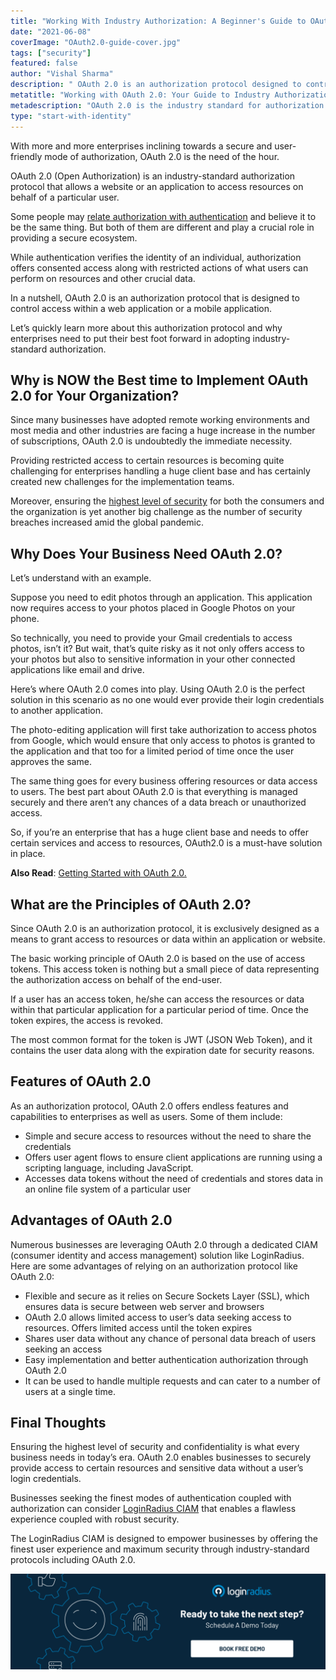 ```yaml
---
title: "Working With Industry Authorization: A Beginner's Guide to OAuth 2.0"
date: "2021-06-08"
coverImage: "OAuth2.0-guide-cover.jpg"
tags: ["security"]
featured: false
author: "Vishal Sharma"
description: " OAuth 2.0 is an authorization protocol designed to control access within a web application or a mobile application. Here’s an interesting read showcasing the role of OAuth 2.0 for offering secure access to resources and why enterprises should get it in place."
metatitle: "Working with OAuth 2.0: Your Guide to Industry Authorization"
metadescription: "OAuth 2.0 is the industry standard for authorization. Here’s an insightful read depicting the role of OAuth 2.0 along with its features and advantages."
type: "start-with-identity"
---
```


With more and more enterprises inclining towards a secure and user-friendly mode of authorization, OAuth 2.0 is the need of the hour.

OAuth 2.0 (Open Authorization) is an industry-standard authorization protocol that allows a website or an application to access resources on behalf of a particular user.

Some people may [relate authorization with authentication](https://www.loginradius.com/blog/start-with-identity/2020/06/authentication-vs-authorization-infographic/#:~:text=In%20other%20words%2C%20authentication%20is,and%20privileges%20of%20a%20user.) and believe it to be the same thing. But both of them are different and play a crucial role in providing a secure ecosystem.

While authentication verifies the identity of an individual, authorization offers consented access along with restricted actions of what users can perform on resources and other crucial data.

In a nutshell, OAuth 2.0 is an authorization protocol that is designed to control access within a web application or a mobile application.

Let’s quickly learn more about this authorization protocol and why enterprises need to put their best foot forward in adopting industry-standard authorization.

## Why is NOW the Best time to Implement OAuth 2.0 for Your Organization?

Since many businesses have adopted remote working environments and most media and other industries are facing a huge increase in the number of subscriptions, OAuth 2.0 is undoubtedly the immediate necessity.

Providing restricted access to certain resources is becoming quite challenging for enterprises handling a huge client base and has certainly created new challenges for the implementation teams.

Moreover, ensuring the [highest level of security](https://www.loginradius.com/blog/start-with-identity/2020/12/data-security-best-practices/) for both the consumers and the organization is yet another big challenge as the number of security breaches increased amid the global pandemic.

## Why Does Your Business Need OAuth 2.0?

Let’s understand with an example.

Suppose you need to edit photos through an application. This application now requires access to your photos placed in Google Photos on your phone.

So technically, you need to provide your Gmail credentials to access photos, isn’t it? But wait, that’s quite risky as it not only offers access to your photos but also to sensitive information in your other connected applications like email and drive.

Here’s where OAuth 2.0 comes into play. Using OAuth 2.0 is the perfect solution in this scenario as no one would ever provide their login credentials to another application.

The photo-editing application will first take authorization to access photos from Google, which would ensure that only access to photos is granted to the application and that too for a limited period of time once the user approves the same.

The same thing goes for every business offering resources or data access to users. The best part about OAuth 2.0 is that everything is managed securely and there aren’t any chances of a data breach or unauthorized access.

So, if you’re an enterprise that has a huge client base and needs to offer certain services and access to resources, OAuth2.0 is a must-have solution in place.

**Also Read**: [Getting Started with OAuth 2.0.](https://www.loginradius.com/blog/async/oauth2/)

## What are the Principles of OAuth 2.0?

Since OAuth 2.0 is an authorization protocol, it is exclusively designed as a means to grant access to resources or data within an application or website.

The basic working principle of OAuth 2.0 is based on the use of access tokens. This access token is nothing but a small piece of data representing the authorization access on behalf of the end-user.

If a user has an access token, he/she can access the resources or data within that particular application for a particular period of time. Once the token expires, the access is revoked.

The most common format for the token is JWT (JSON Web Token), and it contains the user data along with the expiration date for security reasons.

## Features of OAuth 2.0

As an authorization protocol, OAuth 2.0 offers endless features and capabilities to enterprises as well as users. Some of them include:

- Simple and secure access to resources without the need to share the credentials
- Offers user agent flows to ensure client applications are running using a scripting language, including JavaScript.
- Accesses data tokens without the need of credentials and stores data in an online file system of a particular user

## Advantages of OAuth 2.0

Numerous businesses are leveraging OAuth 2.0 through a dedicated CIAM (consumer identity and access management) solution like LoginRadius. Here are some advantages of relying on an authorization protocol like OAuth 2.0:

- Flexible and secure as it relies on Secure Sockets Layer (SSL), which ensures data is secure between web server and browsers
- OAuth 2.0 allows limited access to user’s data seeking access to resources. Offers limited access until the token expires
- Shares user data without any chance of personal data breach of users seeking an access
- Easy implementation and better authentication authorization through OAuth 2.0
- It can be used to handle multiple requests and can cater to a number of users at a single time.

## Final Thoughts

Ensuring the highest level of security and confidentiality is what every business needs in today’s era. OAuth 2.0 enables businesses to securely provide access to certain resources and sensitive data without a user’s login credentials.

Businesses seeking the finest modes of authentication coupled with authorization can consider [LoginRadius CIAM](https://www.loginradius.com/) that enables a flawless experience coupled with robust security.

The LoginRadius CIAM is designed to empower businesses by offering the finest user experience and maximum security through industry-standard protocols including OAuth 2.0.

[![book-free-demo-loginradius](Book-Free-Demo-1024x310.png)](https://www.loginradius.com/book-a-demo/)
